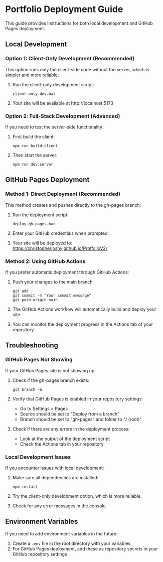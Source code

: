 # Portfolio Deployment Guide

This guide provides instructions for both local development and GitHub Pages deployment.

## Local Development

### Option 1: Client-Only Development (Recommended)

This option runs only the client-side code without the server, which is simpler and more reliable:

1. Run the client-only development script:
   ```
   client-only-dev.bat
   ```

2. Your site will be available at http://localhost:5173

### Option 2: Full-Stack Development (Advanced)

If you need to test the server-side functionality:

1. First build the client:
   ```
   npm run build:client
   ```

2. Then start the server:
   ```
   npm run dev:server
   ```

## GitHub Pages Deployment

### Method 1: Direct Deployment (Recommended)

This method creates and pushes directly to the gh-pages branch:

1. Run the deployment script:
   ```
   deploy-gh-pages.bat
   ```

2. Enter your GitHub credentials when prompted.

3. Your site will be deployed to: https://christopherjoshy.github.io/ProtfolioV2/

### Method 2: Using GitHub Actions

If you prefer automatic deployment through GitHub Actions:

1. Push your changes to the main branch:
   ```
   git add .
   git commit -m "Your commit message"
   git push origin main
   ```

2. The GitHub Actions workflow will automatically build and deploy your site.

3. You can monitor the deployment progress in the Actions tab of your repository.

## Troubleshooting

### GitHub Pages Not Showing

If your GitHub Pages site is not showing up:

1. Check if the gh-pages branch exists:
   ```
   git branch -a
   ```

2. Verify that GitHub Pages is enabled in your repository settings:
   - Go to Settings > Pages
   - Source should be set to "Deploy from a branch"
   - Branch should be set to "gh-pages" and folder to "/ (root)"

3. Check if there are any errors in the deployment process:
   - Look at the output of the deployment script
   - Check the Actions tab in your repository

### Local Development Issues

If you encounter issues with local development:

1. Make sure all dependencies are installed:
   ```
   npm install
   ```

2. Try the client-only development option, which is more reliable.

3. Check for any error messages in the console.

## Environment Variables

If you need to add environment variables in the future:

1. Create a `.env` file in the root directory with your variables
2. For GitHub Pages deployment, add these as repository secrets in your GitHub repository settings